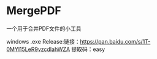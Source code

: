 # MergePDF
一个用于合并PDF文件的小工具

windows .exe Release:链接：https://pan.baidu.com/s/1T-0MYl15LeR9vzcdIahWZA  提取码：easy 